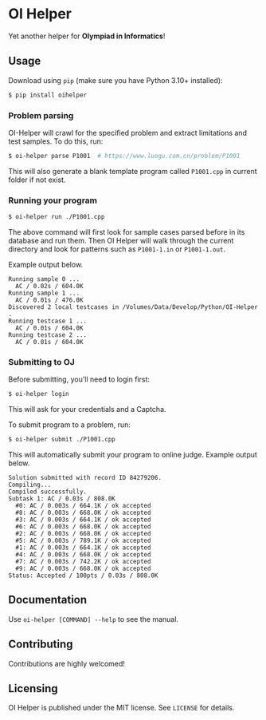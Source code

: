 # OI Helper

Yet another helper for **Olympiad in Informatics**!

## Usage

Download using `pip` (make sure you have Python 3.10+ installed):

```bash
$ pip install oihelper
```

### Problem parsing

OI-Helper will crawl for the specified problem and extract limitations and test samples. To do this, run:

```bash
$ oi-helper parse P1001  # https://www.luogu.com.cn/problem/P1001
```

This will also generate a blank template program called `P1001.cpp` in current folder if not exist.

### Running your program

```bash
$ oi-helper run ./P1001.cpp
```

The above command will first look for sample cases parsed before in its database and run them. Then OI Helper will walk through the current directory and look for patterns such as `P1001-1.in` or `P1001-1.out`.

Example output below.

```
Running sample 0 ...
  AC / 0.02s / 604.0K
Running sample 1 ...
  AC / 0.01s / 476.0K
Discovered 2 local testcases in /Volumes/Data/Develop/Python/OI-Helper .
Running testcase 1 ...
  AC / 0.01s / 604.0K
Running testcase 2 ...
  AC / 0.01s / 604.0K
```

### Submitting to OJ

Before submitting, you'll need to login first:

```bash
$ oi-helper login
```

This will ask for your credentials and a Captcha.

To submit program to a problem, run:

```bash
$ oi-helper submit ./P1001.cpp
```

This will automatically submit your program to online judge. Example output below.

```
Solution submitted with record ID 84279206.
Compiling...
Compiled successfully.
Subtask 1: AC / 0.03s / 808.0K
  #0: AC / 0.003s / 664.1K / ok accepted
  #8: AC / 0.003s / 668.0K / ok accepted
  #3: AC / 0.003s / 664.1K / ok accepted
  #6: AC / 0.003s / 668.0K / ok accepted
  #2: AC / 0.003s / 668.0K / ok accepted
  #5: AC / 0.003s / 789.1K / ok accepted
  #1: AC / 0.003s / 664.1K / ok accepted
  #4: AC / 0.003s / 668.0K / ok accepted
  #7: AC / 0.003s / 742.2K / ok accepted
  #9: AC / 0.003s / 668.0K / ok accepted
Status: Accepted / 100pts / 0.03s / 808.0K
```

## Documentation

Use `oi-helper [COMMAND] --help` to see the manual.

## Contributing

Contributions are highly welcomed!

## Licensing

OI Helper is published under the MIT license. See `LICENSE` for details.
